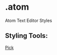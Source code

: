 # .atom
Atom Text Editor Styles  
## Styling Tools:  
[Pick](https://github.com/stuartlangridge/ColourPicker "Find Numbers for Colours")
